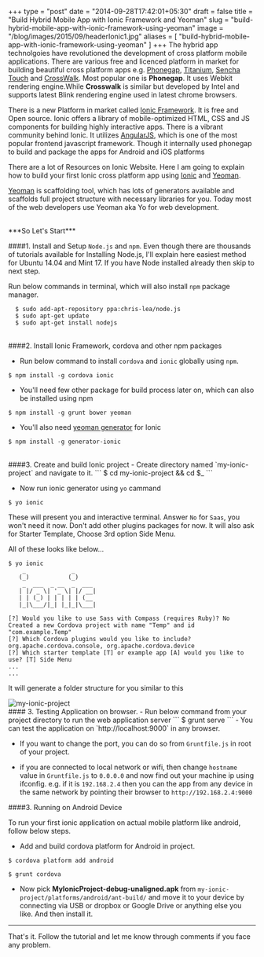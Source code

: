 +++
type = "post"
date = "2014-09-28T17:42:01+05:30"
draft = false
title = "Build Hybrid Mobile App with Ionic Framework and Yeoman"
slug = "build-hybrid-mobile-app-with-ionic-framework-using-yeoman"
image = "/blog/images/2015/09/headerIonic1.jpg"
aliases = [
	"build-hybrid-mobile-app-with-ionic-framework-using-yeoman"
]
+++
The hybrid app technolgoies have revolutioned the development of cross platform mobile applications.
There are various free and licenced platform in market for building beautiful cross platform apps e.g. [Phonegap](http://phonegap.com/), [Titanium](http://www.appcelerator.com/titanium/), [Sencha Touch](http://www.sencha.com/products/touch) and [CrossWalk](https://crosswalk-project.org/).
Most popular one is **Phonegap**. It uses Webkit rendering engine.While **Crosswalk** is similar but developed by Intel and supports latest Blink rendering engine used in latest chrome browsers.

There is a new Platform in market called [Ionic Framework](http://ionicframework.com/). It is free and Open source. Ionic offers a library of mobile-optimized HTML, CSS and JS components for building highly interactive apps. There is a vibrant community behind Ionic. It utilizes [AngularJS](http://angularjs.org/), which is one of the most popular frontend javascript framework. Though it internally used phonegap to build and package the apps for Android and iOS platforms

There are a lot of Resources on Ionic Website. Here I am going to explain how to build your first Ionic cross platform app using [Ionic](http://ionicframework.com/) and [Yeoman](http://yeoman.io/).

[Yeoman](http://yeoman.io) is scaffolding tool, which has lots of generators available and scaffolds full project structure with necessary libraries for you. Today most of the web developers use Yeoman aka Yo for web development.

<br>
***So Let's Start***

####1. Install and Setup `Node.js` and `npm`.
Even though there are thousands of tutorials available for Installing Node.js, I'll explain here easiest method for Ubuntu 14.04 and Mint 17.
If you have Node installed already then skip to next step.

  Run below commands in terminal, which will also install `npm` package manager.


```
  $ sudo add-apt-repository ppa:chris-lea/node.js
  $ sudo apt-get update
  $ sudo apt-get install nodejs
```

<br>
####2. Install Ionic Framework, cordova and other npm packages

- Run below command to install `cordova` and `ionic` globally using `npm`.
```
$ npm install -g cordova ionic
```

- You'll need few other package for build process later on, which can also be installed using npm

```
$ npm install -g grunt bower yeoman
```

- You'll also need [yeoman generator](http://yeoman.io/generators/) for Ionic
```
$ npm install -g generator-ionic
```
<br>
####3. Create and build Ionic project
- Create directory named `my-ionic-project` and navigate to it.
```
$ cd my-ionic-project && cd $_
```

- Now run ionic generator using `yo` cammand
```
$ yo ionic
```

These will present you and interactive terminal. Answer `No` for `Saas`, you won't need it now. Don't add other plugins packages for now. It will also ask for Starter Template, Choose 3rd option Side Menu.

All of these looks like below...

```
$ yo ionic
    _             _
   (_)           (_)
    _  ___  _ __  _  ___
   | |/ _ \| '_ \| |/ __|
   | | (_) | | | | | (__
   |_|\___/|_| |_|_|\___|

[?] Would you like to use Sass with Compass (requires Ruby)? No
Created a new Cordova project with name "Temp" and id "com.example.Temp"
[?] Which Cordova plugins would you like to include? org.apache.cordova.console, org.apache.cordova.device
[?] Which starter template [T] or example app [A] would you like to use? [T] Side Menu
...
...
```

It will generate a folder structure for you similar to this

<img src="http://i1370.photobucket.com/albums/ag256/kushdilip/my-ionic-project_zps677308c0.png" alt="my-ionic-project" >

<br>
#### 3. Testing Application on browser.
- Run below command from your project directory to run the web application server
```
$ grunt serve
```
- You can test the application on `http://localhost:9000` in any browser.

- If you want to change the port, you can do so from `Gruntfile.js` in root of your project.


- if you are connected to local network or wifi, then change `hostname` value in `Gruntfile.js` to `0.0.0.0` and now find out your machine ip using ifconfig. e.g. if it is `192.168.2.4` then you can the app from any device in the same network by pointing their browser to `http://192.168.2.4:9000`

####3. Running on Android Device

To run your first ionic application on actual mobile platform like android, follow below steps.

- Add and build cordova platform for Android in project.
```
$ cordova platform add android

$ grunt cordova
```

- Now pick **MyIonicProject-debug-unaligned.apk** from `my-ionic-project/platforms/android/ant-build/` and move it to your device by connecting via USB or dropbox or Google Drive or anything else you like. And then install it.

---
That's it. Follow the tutorial and let me know through comments if you face any problem.
